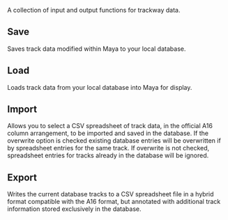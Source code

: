 A collection of input and output functions for trackway data.

Save
----
Saves track data modified within Maya to your local database.

Load
----
Loads track data from your local database into Maya for display.

Import
------
Allows you to select a CSV spreadsheet of track data, in the official A16 column arrangement, to be imported and saved in the database. If the overwrite option is checked existing database entries will be overwritten if by spreadsheet entries for the same track. If overwrite is not checked, spreadsheet entries for tracks already in the database will be ignored.

Export
------
Writes the current database tracks to a CSV spreadsheet file in a hybrid format compatible with the A16 format, but annotated with additional track information stored exclusively in the database.
